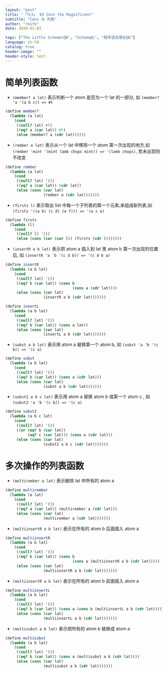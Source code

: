 ```yaml
---
layout: "post"
title: "「TLS」 03 Cons the Magnificent"
subtitle: "Cons 与 列表"
author: "roife"
date: 2020-01-03

tags: ["The Little Schemer@B", "Scheme@L", "程序语言理论@D"]
language: zh-CN
catalog: true
header-image: ""
header-style: text
---
```


# 简单列表函数

- `(member? a lat)` 表示判断一个 atom 是否为一个 lat 的一部分, 如 `(member? 'a '(a b c)) => #t`

<!-- end list -->

``` scheme
(define member?
  (lambda (a lat)
    (cond
     ((null? lat) #f)
     ((eq? a (car lat)) #t)
     (else (member? a (cdr lat))))))
```

- `(rember a lat)` 表示从一个 lat 中移除一个 atom 第一次出现的地方,如 `(rember 'mint '(mint lamb chops mint)) => '(lamb chops)`, 若未出现则不改变

<!-- end list -->

``` scheme
(define rember
  (lambda (a lat)
    (cond
     ((null? lat) '())
     ((eq? a (car lat)) (cdr lat))
     (else (cons (car lat)
                 (rember a (cdr lat)))))))
```

- `(firsts l)` 表示取出 list 中每一个子列表的第一个元素,来组成新列表,如 `(firsts '((a b) (c d) (e f))) => '(a c e)`

<!-- end list -->

``` scheme
(define firsts
  (lambda (l)
    (cond
     ((null? l) '())
     (else (cons (car (car l)) (firsts (cdr l)))))))
```

- `(insertR a b lat)` 表示把 atom a 插入到 lat 里 atom b 第一次出现的位置后, 如 `(insertR 'a 'b '(c d b)) => '(c d b a)`

<!-- end list -->

``` scheme
(define insertR
  (lambda (a b lat)
    (cond
     ((null? lat) '())
     ((eq? b (car lat)) (cons b
                              (cons a (cdr lat))))
     (else (cons (car lat)
                 (insertR a b (cdr lat)))))))
```

``` scheme
(define insertL
  (lambda (a b lat)
    (cond
     ((null? lat) '())
     ((eq? b (car lat)) (cons a lat))
     (else (cons (car lat)
                 (insertL a b (cdr lat)))))))
```

- `(subst a b lat)` 表示用 atom a 替换第一个 atom b, 如 `(subst 'a 'b '(c b)) => '(c a)`

<!-- end list -->

``` scheme
(define subst
  (lambda (a b lat)
    (cond
     ((null? lat) '())
     ((eq? b (car lat)) (cons a (cdr lat)))
     (else (cons (car lat)
                 (subst a b (cdr lat)))))))
```

- `(subst2 a b c lat)` 表示用 atom a 替换 atom b 或第一个 atom c , 如 `(subst2 'a 'b '(c b)) => '(c a)`

<!-- end list -->

``` scheme
(define subst2
  (lambda (a b c lat)
    (cond
     ((null? lat) '())
     ((or (eq? b (car lat))
          (eq? c (car lat))) (cons a (cdr lat)))
     (else (cons (car lat)
                 (subst2 a b c (cdr lat)))))))
```

# 多次操作的列表函数

- `(multirember a lat)` 表示删除 lat 中所有的 atom a

<!-- end list -->

``` scheme
(define multirember
  (lambda (a lat)
    (cond
     ((null? lat) '())
     ((eq? a (car lat)) (multirember a (cdr lat)))
     (else (cons (car lat)
                 (multirember a (cdr lat)))))))
```

- `(multiinsertR a b lat)` 表示在所有的 atom b 后面插入 atom a

<!-- end list -->

``` scheme
(define multiinsertR
  (lambda (a b lat)
    (cond
     ((null? lat) '())
     ((eq? b (car lat)) (cons b
                              (cons a (multiinsertR a b (cdr lat)))))
     (else (cons (car lat)
                 (multiinsertR a b (cdr lat)))))))
```

- `(multiinsertR a b lat)` 表示在所有的 atom b 前面插入 atom a

<!-- end list -->

``` scheme
(define multiinsertL
  (lambda (a b lat)
    (cond
     ((null? lat) '())
     ((eq? b (car lat)) (cons a (cons b (multiinsertL a b (cdr lat))))) ; 注意这个地方
     (else (cons (car lat)
                 (multiinsertL a b (cdr lat)))))))
```

- `(multisubst a b lat)` 表示把所有的 atom b 替换成 atom a

<!-- end list -->

``` scheme
(define multisubst
  (lambda (a b lat)
    (cond
     ((null? lat) '())
     ((eq? b (car lat)) (cons a (multisubst a b (cdr lat))))
     (else (cons (car lat)
                 (multisubst a b (cdr lat)))))))
```

